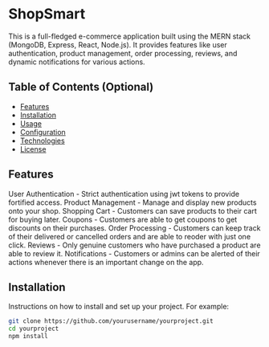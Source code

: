 # ShopSmart
This is a full-fledged e-commerce application built using the MERN stack (MongoDB, Express, React, Node.js). It provides features like user authentication, product management, order processing, reviews, and dynamic notifications for various actions.

## Table of Contents (Optional)
- [Features](#Features)
- [Installation](#installation)
- [Usage](#usage)
- [Configuration](#Configuration)
- [Technologies](#Technolgies)
- [License](#license)

## Features
User Authentication - Strict authentication using jwt tokens to provide fortified access.
Product Management - Manage and display new products onto your shop.
Shopping Cart - Customers can save products to their cart for buying later.
Coupons - Customers are able to get coupons to get discounts on their purchases.
Order Processing - Customers can keep track of their delivered or cancelled orders and are able to reoder with just one click.
Reviews - Only genuine customers who have purchased a product are able to review it.
Notifications - Customers or admins can be alerted of their actions whenever there is an important change on the app.

## Installation
Instructions on how to install and set up your project. For example:

```bash
git clone https://github.com/yourusername/yourproject.git
cd yourproject
npm install
